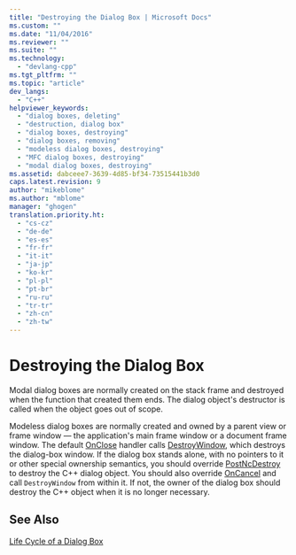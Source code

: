 ```yaml
---
title: "Destroying the Dialog Box | Microsoft Docs"
ms.custom: ""
ms.date: "11/04/2016"
ms.reviewer: ""
ms.suite: ""
ms.technology: 
  - "devlang-cpp"
ms.tgt_pltfrm: ""
ms.topic: "article"
dev_langs: 
  - "C++"
helpviewer_keywords: 
  - "dialog boxes, deleting"
  - "destruction, dialog box"
  - "dialog boxes, destroying"
  - "dialog boxes, removing"
  - "modeless dialog boxes, destroying"
  - "MFC dialog boxes, destroying"
  - "modal dialog boxes, destroying"
ms.assetid: dabceee7-3639-4d85-bf34-73515441b3d0
caps.latest.revision: 9
author: "mikeblome"
ms.author: "mblome"
manager: "ghogen"
translation.priority.ht: 
  - "cs-cz"
  - "de-de"
  - "es-es"
  - "fr-fr"
  - "it-it"
  - "ja-jp"
  - "ko-kr"
  - "pl-pl"
  - "pt-br"
  - "ru-ru"
  - "tr-tr"
  - "zh-cn"
  - "zh-tw"
---
```

# Destroying the Dialog Box
Modal dialog boxes are normally created on the stack frame and destroyed when the function that created them ends. The dialog object's destructor is called when the object goes out of scope.  
  
 Modeless dialog boxes are normally created and owned by a parent view or frame window — the application's main frame window or a document frame window. The default [OnClose](../mfc/reference/cwnd-class.md#cwnd__onclose) handler calls [DestroyWindow](../mfc/reference/cwnd-class.md#cwnd__destroywindow), which destroys the dialog-box window. If the dialog box stands alone, with no pointers to it or other special ownership semantics, you should override [PostNcDestroy](../mfc/reference/cwnd-class.md#cwnd__postncdestroy) to destroy the C++ dialog object. You should also override [OnCancel](../mfc/reference/cdialog-class.md#cdialog__oncancel) and call `DestroyWindow` from within it. If not, the owner of the dialog box should destroy the C++ object when it is no longer necessary.  
  
## See Also  
 [Life Cycle of a Dialog Box](../mfc/life-cycle-of-a-dialog-box.md)

